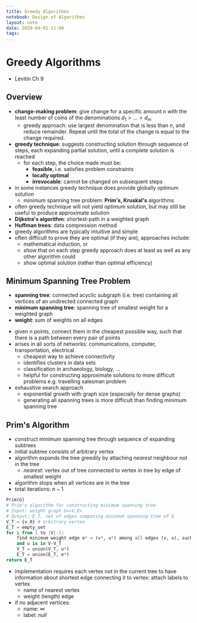 ```yaml
---
title: Greedy Algorithms
notebook: Design of Algorithms
layout: note
date: 2020-04-01 11:00
tags: 
...
```


# Greedy Algorithms

[TOC]: #



- Levitin Ch 9

## Overview

- **change-making problem**: give change for a specific amount $n$ with the least
  number of coins of the denominations $d_1 > ... > d_m$
  - greedy approach: use largest denomination that is less than $n$, and reduce
    remainder.  Repeat until the total of the change is equal to the change required.
- **greedy technique**: suggests constructing solution through sequence of steps, each 
  expanding partial solution, until a complete solution is reached
  - for each step, the choice made must be:
    - **feasible**, i.e. satisfies problem constraints
    - **locally optimal**
    - **irrevocable**: cannot be changed on subsequent steps
- in some instances greedy technique does provide globally optimum solution
  - minimum spanning tree problem: **Prim's, Kruskal's** algorithms
- often greedy technique will not yield optimum solution, but may still be useful to 
  produce approximate solution
- **Dijkstra's algorithm**: shortest-path in a weighted graph
- **Huffman trees**: data compression method
- greedy algorithms are typically intuitive and simple
- often difficult to prove they are optimal (if they are), approaches include:
  - mathematical induction, or 
  - show that on each step greedy approach does at least as well as any other
    algorithm could
  - show optimal solution (rather than optimal efficiency)

## Minimum Spanning Tree Problem

- **spanning tree**: connected acyclic subgraph (i.e. tree) containing all
  vertices of an undirected connected graph 
- **minimum spanning tree**: spanning tree of smallest weight for a weighted graph 
- **weight**: sum of weights on all edges

<!--TODO: add fig 9.2-->

- given $n$ points, connect them in the cheapest possible way, such that there is a path
  between every pair of points
- arises in all sorts of networks: communications, computer, transportation, electrical
  - cheapest way to achieve connectivity
  - identifies clusters in data sets
  - classification in archaeology, biology, ...
  - helpful for constructing approximate solutions to more difficult problems e.g. travelling
    salesman problem
- exhaustive search approach
  - exponential growth with graph size (especially for dense graphs)
  - generating all spanning trees is more difficult than finding minimum spanning tree

## Prim's Algorithm

- construct minimum spanning tree through sequence of expanding subtrees
- initial subtree consists of arbitrary vertex
- algorithm expands the tree greedily by attaching _nearest_ neighbour not in the tree
  - _nearest_: vertex out of tree connected to vertex in tree by edge of smallest weight
- algorithm stops when all vertices are in the tree
- total iterations: $n-1$

```python
Prim(G)
# Prim's algorithm for constructing minimum spanning tree
# Input: weight graph G=<V,E>
# Output: E_T, set of edges composing minimum spanning tree of G
V_T = {v_0} # arbitrary vertex
E_T = empty_set
for i from 1 to |V|-1:
    find minimum weight edge e* = (v*, u*) among all edges (v, u), such that v is in V_T, 
    and u is in V-V_T
    V_T = union(V_T, u*)
    E_T = union(E_T, e*)
return E_T
```

- implementation requires each vertex not in the current tree to have information about
  shortest edge connecting it to vertex: attach labels to vertex
  - name of nearest vertex
  - weight (length) edge
- if no adjacent vertices:
  - name: $\infty$
  - label: _null_

